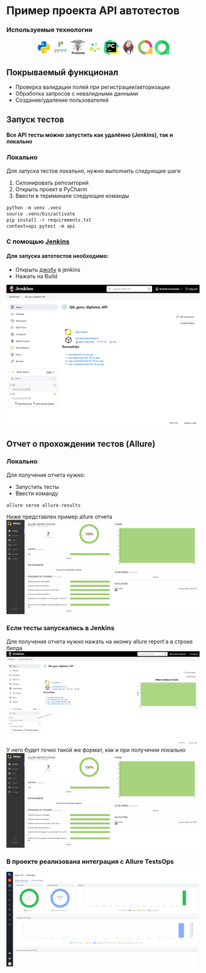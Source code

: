 # Пример проекта API автотестов

###  Используемые технологии
<p align="center">
  <code><img src="resources/logo/python.svg" width="40" height="40"  alt="A-d-am" title="Python"></code>
  <code><img src="resources/logo/pytest.png" width="40" height="40"  alt="A-d-am" title="PyTest"></code>
  <code><img src="resources/logo/requests.png" width="40" height="40"  alt="A-d-am" title="Requests"></code>
  <code><img src="resources/logo/selene.png" width="40" height="40"  alt="A-d-am" title="Selene"></code>
  <code><img src="resources/logo/pycharm.png" width="40" height="40"  alt="A-d-am" title="PyCharm"></code>
  <code><img src="resources/logo/Jenkins.svg" width="40" height="40"  alt="A-d-am" title="Jenkins"></code>
  <code><img src="resources/logo/Allure_new.png" width="40" height="40"  alt="A-d-am" title="Allure Report"></code>
  <code><img src="resources/logo/allure_test_ops.png" width="40" height="40"  alt="A-d-am" title="Allure TestOps"></code>
</p>

## Покрываемый функционал
- Проверка валидации полей при регистрации/авторизации
- Обработка запросов с невалидными данными
- Создание/удаление пользователей

## Запуск тестов
#### Все API тесты можно запустить как удалённо (Jenkins), так и локально

### Локально

Для запуска тестов локально, нужно выполнить следующие шаги
1. Склонировать репозиторий
2. Открыть проект в PyCharm
3. Ввести в териминале следующие команды
``` 
python -m venv .venv
source .venv/bin/activate
pip install -r requirements.txt
context=api pytest -m api  
```

### С помощью [Jenkins](https://jenkins.autotests.cloud/job/QA_guru_diploma_API/)
#### Для запуска автотестов необходимо:
 - Открыть [джобу](https://jenkins.autotests.cloud/job/QA_guru_diploma_API/) в jenkins
 - Нажать на Build
<img src="resources/screenshots/Jenkins_build.png">

## Отчет о прохождении тестов (Allure)

### Локально
Для получения отчета нужно:
 - Запустить тесты
 - Ввести команду 
```
allure serve allure-results
```
Ниже представлен пример allure отчета 
<img src="resources/screenshots/allure_report_example_api.png">

### Если тесты запускались в Jenkins

Для получения отчета нужно нажать на иконку allure report'a в строке билда 
<img src="tests/images/screenshots/jenkins_allure_report.jpg">
У него будет точно такой же формат, как и при получении локально
<img src="resources/screenshots/allure_report_example_api.png">

### В проекте реализована интеграция с Allure TestsOps
<img src="resources/screenshots/allure_test_ops.png">
